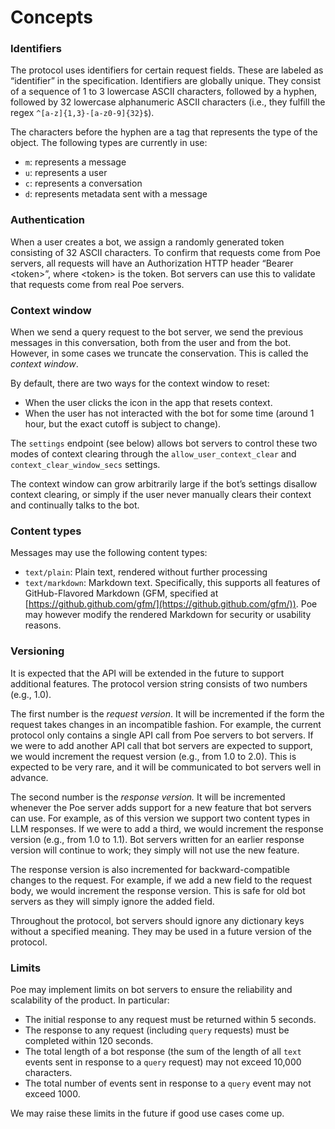 # Concepts

### Identifiers

The protocol uses identifiers for certain request fields. These are labeled as “identifier” in the specification. Identifiers are globally unique. They consist of a sequence of 1 to 3 lowercase ASCII characters, followed by a hyphen, followed by 32 lowercase alphanumeric ASCII characters (i.e., they fulfill the regex `^[a-z]{1,3}-[a-z0-9]{32}$`).

The characters before the hyphen are a tag that represents the type of the object. The following types are currently in use:

* `m`: represents a message
* `u`: represents a user
* `c`: represents a conversation
* `d`: represents metadata sent with a message

### Authentication

When a user creates a bot, we assign a randomly generated token consisting of 32 ASCII characters. To confirm that requests come from Poe servers, all requests will have an Authorization HTTP header “Bearer \<token>”, where \<token> is the token. Bot servers can use this to validate that requests come from real Poe servers.

### Context window

When we send a query request to the bot server, we send the previous messages in this conversation, both from the user and from the bot. However, in some cases we truncate the conservation. This is called the _context window_.

By default, there are two ways for the context window to reset:

* When the user clicks the icon in the app that resets context.
* When the user has not interacted with the bot for some time (around 1 hour, but the exact cutoff is subject to change).

The `settings` endpoint (see below) allows bot servers to control these two modes of context clearing through the `allow_user_context_clear` and `context_clear_window_secs` settings.

The context window can grow arbitrarily large if the bot’s settings disallow context clearing, or simply if the user never manually clears their context and continually talks to the bot.

### Content types

Messages may use the following content types:

* `text/plain`: Plain text, rendered without further processing
* `text/markdown`: Markdown text. Specifically, this supports all features of GitHub-Flavored Markdown (GFM, specified at [https://github.github.com/gfm/](https://github.github.com/gfm/)). Poe may however modify the rendered Markdown for security or usability reasons.

### Versioning

It is expected that the API will be extended in the future to support additional features. The protocol version string consists of two numbers (e.g., 1.0).

The first number is the _request version_. It will be incremented if the form the request takes changes in an incompatible fashion. For example, the current protocol only contains a single API call from Poe servers to bot servers. If we were to add another API call that bot servers are expected to support, we would increment the request version (e.g., from 1.0 to 2.0). This is expected to be very rare, and it will be communicated to bot servers well in advance.

The second number is the _response version._ It will be incremented whenever the Poe server adds support for a new feature that bot servers can use. For example, as of this version we support two content types in LLM responses. If we were to add a third, we would increment the response version (e.g., from 1.0 to 1.1). Bot servers written for an earlier response version will continue to work; they simply will not use the new feature.

The response version is also incremented for backward-compatible changes to the request. For example, if we add a new field to the request body, we would increment the response version. This is safe for old bot servers as they will simply ignore the added field.

Throughout the protocol, bot servers should ignore any dictionary keys without a specified meaning. They may be used in a future version of the protocol.

### Limits

Poe may implement limits on bot servers to ensure the reliability and scalability of the product. In particular:

* The initial response to any request must be returned within 5 seconds.
* The response to any request (including `query` requests) must be completed within 120 seconds.
* The total length of a bot response (the sum of the length of all `text` events sent in response to a `query` request) may not exceed 10,000 characters.
* The total number of events sent in response to a `query` event may not exceed 1000.

We may raise these limits in the future if good use cases come up.
